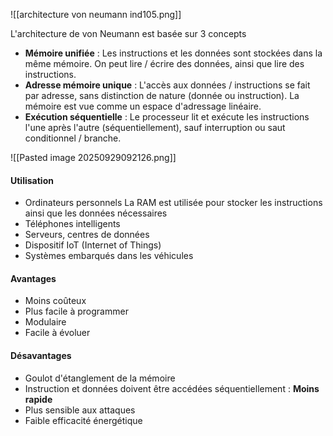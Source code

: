 ![[architecture von neumann ind105.png]]

L'architecture de von Neumann est basée sur 3 concepts

-  **Mémoire unifiée** : 
	Les instructions et les données sont stockées dans la même mémoire. On peut lire / écrire des données, ainsi que lire des instructions.
-  **Adresse mémoire unique** :
	L'accès aux données / instructions se fait par adresse, sans distinction de nature (donnée ou instruction). La mémoire est vue comme un espace d'adressage linéaire.
-  **Exécution séquentielle** : Le processeur lit et exécute les instructions l'une après l'autre (séquentiellement), sauf interruption ou saut conditionnel / branche.

![[Pasted image 20250929092126.png]]
#### Utilisation

-  Ordinateurs personnels
	La RAM est utilisée pour stocker les instructions ainsi que les données nécessaires
-  Téléphones intelligents
-  Serveurs, centres de données
-  Dispositif IoT (Internet of Things)
-  Systèmes embarqués dans les véhicules

#### Avantages

-  Moins coûteux
-  Plus facile à programmer
-  Modulaire
-  Facile à évoluer

#### Désavantages

-  Goulot d'étanglement de la mémoire
-  Instruction et données doivent être accédées séquentiellement : **Moins rapide**
-  Plus sensible aux attaques
-  Faible efficacité énergétique